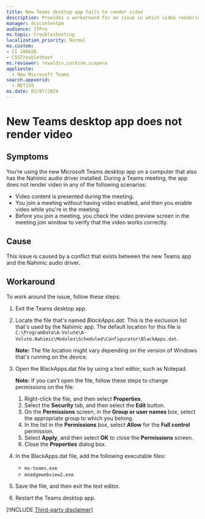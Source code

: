 ```yaml
---
title: New Teams desktop app fails to render video
description: Provides a workaround for an issue in which video rendering fails in the new Teams app on a computer that has the Nahimic audio driver installed.
manager: dcscontentpm
audience: ITPro
ms.topic: troubleshooting
localization_priority: Normal
ms.custom: 
- CI 186626
- CSSTroubleshoot
ms.reviewer: revaldiv,corbinm,scapero
appliesto: 
  - New Microsoft Teams
search.appverid: 
  - MET150
ms.date: 02/07/2024
---
```

# New Teams desktop app does not render video

## Symptoms

You're using the new Microsoft Teams desktop app on a computer that also has the Nahimic audio driver installed. During a Teams meeting, the app does not render video in any of the following scenarios:

- Video content is presented during the meeting.
- You join a meeting without having video enabled, and then you enable video while you're in the meeting.
- Before you join a meeting, you check the video preview screen in the meeting join window to verify that the video works correctly.

## Cause

This issue is caused by a conflict that exists between the new Teams app and the Nahimic audio driver.

## Workaround

To work around the issue, follow these steps:

1. Exit the Teams desktop app.
1. Locate the file that's named *BlackApps.dat*. This is the exclusion list that's used by the Nahimic app. The default location for this file is `C:\ProgramData\A-Volute\A-Volute.Nahimic\Modules\Scheduled\Configurator\BlackApps.dat`.

   **Note:** The file location might vary depending on the version of Windows that's running on the device.
1. Open the BlackApps.dat file by using a text editor, such as Notepad.

   **Note:** If you can't open the file, follow these steps to change permissions on the file:

   1. Right-click the file, and then select **Properties**.
   1. Select the **Security** tab, and then select the **Edit** button.
   1. On the **Permissions** screen, in the **Group or user names** box, select the appropriate group to which you belong.
   1. In the list in the **Permissions** box, select **Allow** for the **Full control** permission.
   1. Select **Apply**, and then select **OK** to close the **Permissions** screen.
   1. Close the **Properties** dialog box.
1. In the BlackApps.dat file, add the following executable files:

   - `ms-teams.exe`
   - `msedgewebview2.exe`
1. Save the file, and then exit the text editor.
1. Restart the Teams desktop app.

[!INCLUDE [Third-party disclaimer](../../includes/third-party-disclaimer.md)]
